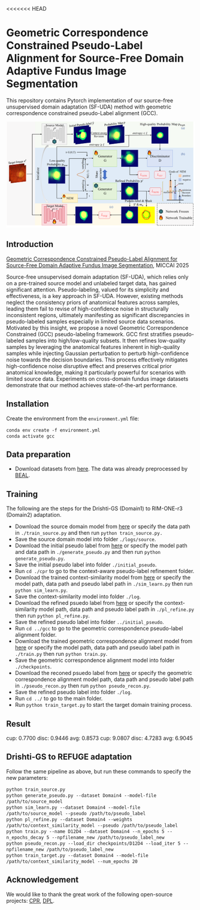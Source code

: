 <<<<<<< HEAD
# Geometric Correspondence Constrained Pseudo-Label Alignment for Source-Free Domain Adaptive Fundus Image Segmentation
This repository contains Pytorch implementation of our source-free unsupervised domain adaptation (SF-UDA) method with geometric correspondence constrained pseudo-Label alignment (GCC).

![method](./figures/method.png "")
## Introduction
[Geometric Correspondence Constrained Pseudo-Label Alignment for Source-Free Domain Adaptive Fundus Image Segmentation](https://1.pdf), MICCAI 2025

Source-free unsupervised domain adaptation (SF-UDA), which relies only on a pre-trained source model and unlabeled target data, has gained significant attention. Pseudo-labeling, valued for its simplicity and effectiveness, is a key approach in SF-UDA. However, existing methods neglect the consistency priors of anatomical features across samples, leading them fail to revise of high-confidence noise in structurally inconsistent regions, ultimately manifesting as significant discrepancies in pseudo-labeled samples especially in limited source data scenarios. Motivated by this insight, we propose a novel Geometric Correspondence Constrained (GCC) pseudo-labeling framework. GCC first stratifies pseudo-labeled samples into high/low-quality subsets. It then refines low-quality samples by leveraging the anatomical features inherent in high-quality samples while injecting Gaussian perturbation to perturb high-confidence noise towards the decision boundaries. This process effectively mitigates high-confidence noise disruptive effect and preserves critical prior anatomical knowledge, making it particularly powerful for scenarios with limited source data. Experiments on cross-domain fundus image datasets demonstrate that our method achieves state-of-the-art performance.

## Installation
Create the environment from the `environment.yml` file:
```
conda env create -f environment.yml
conda activate gcc
```
## Data preparation
* Download datasets from [here](https://drive.google.com/file/d/1B7ArHRBjt2Dx29a3A6X_lGhD0vDVr3sy/view). The data was already preprocessed by [BEAL](https://github.com/emma-sjwang/BEAL).

## Training
The following are the steps for the Drishti-GS (Domain1) to RIM-ONE-r3 (Domain2) adaptation.
* Download the source domain model from [here](https://drive.google.com/file/d/1Q6Y6plO42ukCgFJzvcUMtN81br3SkY_y/view?usp=drive_link) or specify the data path in `./train_source.py` and then run `python train_source.py.`
* Save the source domain model into folder `./logs/source`.
* Download the initial pseudo label from [here](https://drive.google.com/file/d/1DCrJtsYhj6-21S01s1SuJA4Iz3pnraDA/view?usp=drive_link) or specify the model path and data path in `./generate_pseudo.py` and then run `python generate_pseudo.py`.
* Save the initial pseudo label into folder `./initial_pseudo`.
* Run `cd ./cpr` to go to the context-aware pseudo-label refinement folder.
* Download the trained context-similarity model from [here](https://drive.google.com/file/d/1eNwDtqZA2G9JsEhq4n3XyGZbYcnRK6w5/view?usp=drive_link) or specify the model path, data path and pseudo label path in `./sim_learn.py` then run `python sim_learn.py`.
* Save the context-similarity model into folder `./log`.
* Download the refined psuedo label from [here](https://drive.google.com/file/d/1vKDt0jDDQPEchiytJaAQ03qUAPerBq8m/view?usp=drive_link) or specify the context-similarity model path, data path and pseudo label path in `./pl_refine.py` then run `python pl_refine.py`.
* Save the refined pseudo label into folder `../initial_pseudo`.
* Run `cd ../gcc` to go to the geometric correspondence pseudo-label alignment folder.
* Download the trained geometric correspondence alignment model from [here](https://drive.google.com/file/d/1pxKDjQ32tnUKW5UUZ9CzSGO8Sd6Ku1Db/view?usp=drive_link) or specify the model path, data path and pseudo label path in `./train.py` then run `python train.py`.
* Save the geometric correspondence alignment model into folder `./checkpoints`.
* Download the reconed psuedo label from [here](https://drive.google.com/file/d/1ZQx34BSJxRrfqfzfnLQ5aitEYjoriLjj/view?usp=drive_link) or specify the geometric correspondence alignment model path, data path and pseudo label path in `./pseudo_recon.py` then run `python pseudo_recon.py`.
* Save the refined pseudo label into folder `./log`.
* Run `cd ../` to go to the main folder.
* Run `python train_target.py` to start the target domain training process.
## Result
cup: 0.7700 disc: 0.9446 avg: 0.8573 cup: 9.0807 disc: 4.7283 avg: 6.9045
## Drishti-GS to REFUGE adaptation
Follow the same pipeline as above, but run these commands to specify the new parameters:
```
python train_source.py
python generate_pseudo.py --dataset Domain4 --model-file /path/to/source_model
python sim_learn.py --dataset Domain4 --model-file /path/to/source_model --pseudo /path/to/pseudo_label
python pl_refine.py --dataset Domain4 --weights /path/to/context_similarity_model --pseudo /path/to/pseudo_label
python train.py --name D12D4 --dataset Domain4 --n_epochs 5 --n_epochs_decay 5 --npfilename_new /path/to/pseudo_label_new
python pseudo_recon.py --load_dir checkpoints/D12D4 --load_iter 5 --npfilename_new /path/to/pseudo_label_new
python train_target.py --dataset Domain4 --model-file /path/to/context_similarity_model --num_epochs 20
```

## Acknowledgement
We would like to thank the great work of the following open-source projects: [CPR](https://github.com/xmed-lab/CPR), [DPL](https://github.com/cchen-cc/SFDA-DPL).
